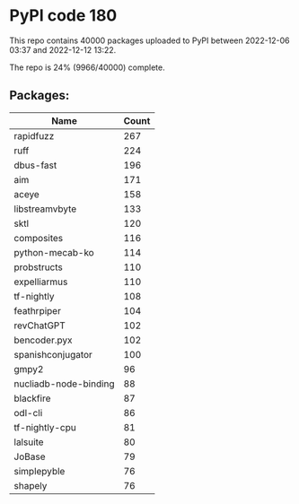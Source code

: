 # PyPI code 180

This repo contains 40000 packages uploaded to PyPI between 
2022-12-06 03:37 and 2022-12-12 13:22.

The repo is 24% (9966/40000) complete.

## Packages:

| Name  | Count |
| ----- | ----- |
| rapidfuzz | 267 |
| ruff | 224 |
| dbus-fast | 196 |
| aim | 171 |
| aceye | 158 |
| libstreamvbyte | 133 |
| sktl | 120 |
| composites | 116 |
| python-mecab-ko | 114 |
| probstructs | 110 |
| expelliarmus | 110 |
| tf-nightly | 108 |
| feathrpiper | 104 |
| revChatGPT | 102 |
| bencoder.pyx | 102 |
| spanishconjugator | 100 |
| gmpy2 | 96 |
| nucliadb-node-binding | 88 |
| blackfire | 87 |
| odl-cli | 86 |
| tf-nightly-cpu | 81 |
| lalsuite | 80 |
| JoBase | 79 |
| simplepyble | 76 |
| shapely | 76 |


